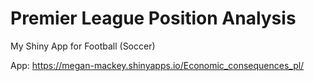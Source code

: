 # Premier League Position Analysis

My Shiny App for Football (Soccer)

App: https://megan-mackey.shinyapps.io/Economic_consequences_pl/